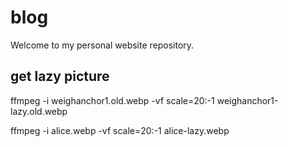 # blog
Welcome to my personal website repository. 


## get lazy picture
ffmpeg -i weighanchor1.old.webp -vf scale=20:-1 weighanchor1-lazy.old.webp

ffmpeg -i alice.webp -vf scale=20:-1 alice-lazy.webp